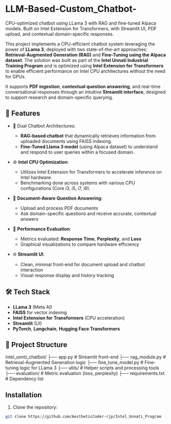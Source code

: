# LLM-Based-Custom_Chatbot-
CPU-optimized chatbot using LLama 3 with RAG and fine-tuned Alpaca models. Built on Intel Extension for Transformers, with Streamlit UI, PDF upload, and contextual domain-specific responses.

This project implements a CPU-efficient chatbot system leveraging the power of **LLama 3**, deployed with two state-of-the-art approaches: **Retrieval-Augmented Generation (RAG)** and **Fine-Tuning using the Alpaca dataset**. The solution was built as part of the **Intel Unnati Industrial Training Program** and is optimized using **Intel Extension for Transformers** to enable efficient performance on Intel CPU architectures without the need for GPUs.

It supports **PDF ingestion**, **contextual question answering**, and real-time conversational responses through an intuitive **Streamlit interface**, designed to support research and domain-specific querying.

## 🚀 Features

- 💬 Dual Chatbot Architectures:
  - **RAG-based chatbot** that dynamically retrieves information from uploaded documents using FAISS indexing.
  - **Fine-Tuned Llama 3 model** (using Alpaca dataset) to understand and respond to user queries within a focused domain.

- ⚙️ **Intel CPU Optimization**:
  - Utilizes Intel Extension for Transformers to accelerate inference on Intel hardware.
  - Benchmarking done across systems with various CPU configurations (Core i3, i5, i7, i9).

- 📄 **Document-Aware Question Answering**:
  - Upload and process PDF documents
  - Ask domain-specific questions and receive accurate, contextual answers

- 🧪 **Performance Evaluation**:
  - Metrics evaluated: **Response Time**, **Perplexity**, and **Loss**
  - Graphical visualizations to compare hardware efficiency

- 🌐 **Streamlit UI**:
  - Clean, minimal front-end for document upload and chatbot interaction
  - Visual response display and history tracking
 
## 🛠️ Tech Stack

- **LLama 3** (Meta AI)
- **FAISS** for vector indexing
- **Intel Extension for Transformers** (CPU acceleration)
- **Streamlit** (UI)
- **PyTorch**, **Langchain**, **Hugging Face Transformers**

## 📂 Project Structure

intel_unnti_chatbot/
├── app.py # Streamlit front-end
├── rag_module.py # Retrieval-Augmented Generation logic
├── fine_tune_model.py # Fine-tuning logic for LLama 3
├── utils/ # Helper scripts and processing tools
├── evaluation/ # Metric evaluation (loss, perplexity)
├── requirements.txt # Dependency list

## Installation

1. Clone the repository:

```bash
git clone https://github.com/AestheticCoder-rjp/Intel_Unnati_Program




